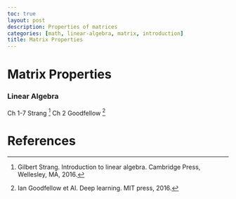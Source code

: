 ```yaml
---
toc: true
layout: post
description: Properties of matrices
categories: [math, linear-algebra, matrix, introduction]
title: Matrix Properties
---
```


# Matrix Properties

### Linear Algebra

Ch 1-7 Strang [^1]
Ch 2 Goodfellow [^2]

# References

[^1]: Gilbert Strang. Introduction to linear algebra. Cambridge Press, Wellesley, MA, 2016.
[^2]: Ian Goodfellow et Al. Deep learning. MIT press, 2016.
